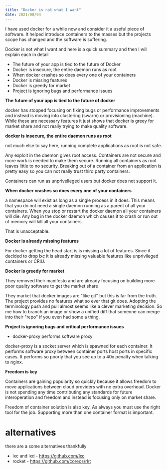 ```yaml
---
title: "Docker is not what I want"
date: 2021/08/04
---
```


I have used docker for a while now and consider it a useful piece of software. It helped introduce
containers to the masses but the projects scope has changed and the software is suffering.

Docker is not what I want and here is a quick summary and then I will explain each in detail

- The future of your app is tied to the future of Docker
- Docker is insecure, the entire daemon runs as root
- When docker crashes so does every one of your containers
- Docker is missing features
- Docker is greedy for market
- Project is ignoring bugs and performance issues


**The future of your app is tied to the future of docker**

docker has stopped focusing on fixing bugs or performance improvements and instead is
moving into clustering (swarm) or provisioning (machine). While these are necessary features it just shows that docker
is greey for market share and not really trying to make quality software.

**docker is insecure, the entire daemon runs as root**

not much else to say here, running complete applications as root is not safe.

Any exploit in the daemon gives root access. Containers are not secure and more work is needed to make them secure. Running
all containers as root leaves little to no security. Breaking out of a container from an application is pretty easy so you
can not really trust third party containers.

Containers can run as unprivelleged users but docker does not support it.



**When docker crashes so does every one of your containers**

a namespace will exist as long as a single process in it does. This means that you do not need a single
daemon running as a parent of all your containers. When you stop or restart the docker daemon all your containers
will die. Any bug in the docker daemon which causes it to crash or run out of memory will kill all your containers.

That is unacceptable.


**Docker is already missing features**

For docker getting the head start is is missing a lot of features. Since it decided to drop lxc it is already missing
valuable features like unprivileged containers or CRIU.

**Docker is greedy for market**

They removed their manifesto and are already focusing on building more poor quality software to get the market share

They market that docker images are "like git" but this is far from the truth. The project provides no features what so
ever that git does. Adopting the terminology push and pull almost seems like a clever marketing decision. So me how
to branch an image or show a unified diff that someone can merge into their "repo" if you even had some a thing.


**Project is ignoring bugs and critical performance issues**

- docker-proxy performs software proxy

docker-proxy is a socket server which is spawned for each container. It performs software proxy between container ports
host ports in specific cases. It performs so poorly that you see up to a 40x penalty when talking to nginx.


**Freedom is key**

Containers are gaining popularity so quickly because it allows freedom to move applications between
cloud providers with no extra overhead. Docker is not spending any time contributing any standards for future
interoperation and freedom and instead is focusing only on market share.

Freedom of container solution is also key. As always you must use the right tool for the job. Supporting
more than one container format is important.


alternatives
========================
there are a some alternatives thankfully

- lxc and lxd - https://github.com/lxc
- rocket - https://github.com/coreos/rkt
